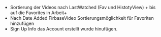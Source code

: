 
- Sortierung der Videos nach LastWatched (Fav und HistotyView) + bis auf die Favorites in Arbeit+
- Nach Date Added FirbaseVideo Sortierungsmöglichkeit für Favoriten hinzufügen
- Sign Up Info das Account erstellt wurde hinufügen.
